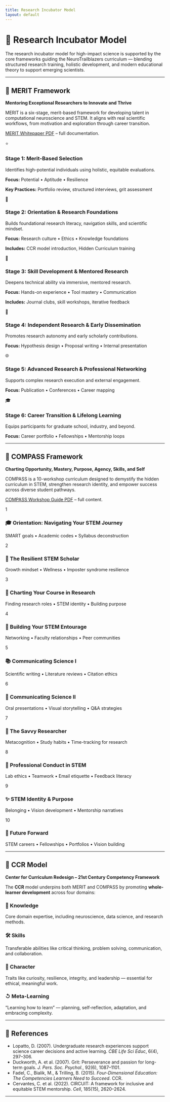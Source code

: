 ```yaml
---
title: Research Incubator Model
layout: default
---
```


<div class="main-content">

<div class="models-hero">
  <h1>🧠 Research Incubator Model</h1>
</div>

<section class="section">
<div class="cards-grid">
  <div class="card text-center" style="max-width: 700px; margin: 0 auto;">
    <p>
      The research incubator model for high-impact science is supported by the core frameworks guiding the NeuroTrailblazers curriculum — blending structured research training, holistic development, and modern educational theory to support emerging scientists.
    </p>
  </div>
</div>
</section>
<hr>
<section class="section">
<div class="section-header">
  <h2 class="section-title">🔬 MERIT Framework</h2>

</div>

**Mentoring Exceptional Researchers to Innovate and Thrive**

MERIT is a six-stage, merit-based framework for developing talent in computational neuroscience and STEM. It aligns with real scientific workflows, from motivation and exploration through career transition.

<p><a href="#">MERIT Whitepaper PDF</a> – full documentation.</p>

<div class="framework-grid">
  <div class="merit-stage">
    <div class="merit-icon">⭐</div>
    <h3>Stage 1: Merit-Based Selection</h3>
    <p>Identifies high-potential individuals using holistic, equitable evaluations.</p>
    <p class="merit-components"><strong>Focus:</strong> Potential • Aptitude • Resilience</p>
    <p class="merit-examples"><strong>Key Practices:</strong> Portfolio review, structured interviews, grit assessment</p>
  </div>
  <div class="merit-stage">
    <div class="merit-icon">🎯</div>
    <h3>Stage 2: Orientation &amp; Research Foundations</h3>
    <p>Builds foundational research literacy, navigation skills, and scientific mindset.</p>
    <p class="merit-components"><strong>Focus:</strong> Research culture • Ethics • Knowledge foundations</p>
    <p class="merit-examples"><strong>Includes:</strong> CCR model introduction, Hidden Curriculum training</p>
  </div>
  <div class="merit-stage">
    <div class="merit-icon">🔬</div>
    <h3>Stage 3: Skill Development &amp; Mentored Research</h3>
    <p>Deepens technical ability via immersive, mentored research.</p>
    <p class="merit-components"><strong>Focus:</strong> Hands-on experience • Tool mastery • Communication</p>
    <p class="merit-examples"><strong>Includes:</strong> Journal clubs, skill workshops, iterative feedback</p>
  </div>
  <div class="merit-stage">
    <div class="merit-icon">🚀</div>
    <h3>Stage 4: Independent Research &amp; Early Dissemination</h3>
    <p>Promotes research autonomy and early scholarly contributions.</p>
    <p class="merit-components"><strong>Focus:</strong> Hypothesis design • Proposal writing • Internal presentation</p>
  </div>
  <div class="merit-stage">
    <div class="merit-icon">🌐</div>
    <h3>Stage 5: Advanced Research &amp; Professional Networking</h3>
    <p>Supports complex research execution and external engagement.</p>
    <p class="merit-components"><strong>Focus:</strong> Publication • Conferences • Career mapping</p>
  </div>
  <div class="merit-stage">
    <div class="merit-icon">🎓</div>
    <h3>Stage 6: Career Transition &amp; Lifelong Learning</h3>
    <p>Equips participants for graduate school, industry, and beyond.</p>
    <p class="merit-components"><strong>Focus:</strong> Career portfolio • Fellowships • Mentorship loops</p>
  </div>
</div>
</section>
<hr>
<section class="section">
<div class="section-header">
  <h2 class="section-title">🧯 COMPASS Framework</h2>
</div>

**Charting Opportunity, Mastery, Purpose, Agency, Skills, and Self**

COMPASS is a 10-workshop curriculum designed to demystify the hidden curriculum in STEM, strengthen research identity, and empower success across diverse student pathways.

<p><a href="#">COMPASS Workshop Guide PDF</a> – full content.</p>

<div class="compass-grid">
  <div class="compass-workshop">
    <div class="workshop-number">1</div>
    <h3>🎓 Orientation: Navigating Your STEM Journey</h3>
    <p>SMART goals • Academic codes • Syllabus deconstruction</p>
  </div>
  <div class="compass-workshop">
    <div class="workshop-number">2</div>
    <h3>💪 The Resilient STEM Scholar</h3>
    <p>Growth mindset • Wellness • Imposter syndrome resilience</p>
  </div>
  <div class="compass-workshop">
    <div class="workshop-number">3</div>
    <h3>🧯 Charting Your Course in Research</h3>
    <p>Finding research roles • STEM identity • Building purpose</p>
  </div>
  <div class="compass-workshop">
    <div class="workshop-number">4</div>
    <h3>🤝 Building Your STEM Entourage</h3>
    <p>Networking • Faculty relationships • Peer communities</p>
  </div>
  <div class="compass-workshop">
    <div class="workshop-number">5</div>
    <h3>📚 Communicating Science I</h3>
    <p>Scientific writing • Literature reviews • Citation ethics</p>
  </div>
  <div class="compass-workshop">
    <div class="workshop-number">6</div>
    <h3>🎤 Communicating Science II</h3>
    <p>Oral presentations • Visual storytelling • Q&amp;A strategies</p>
  </div>
  <div class="compass-workshop">
    <div class="workshop-number">7</div>
    <h3>🧠 The Savvy Researcher</h3>
    <p>Metacognition • Study habits • Time-tracking for research</p>
  </div>
  <div class="compass-workshop">
    <div class="workshop-number">8</div>
    <h3>👥 Professional Conduct in STEM</h3>
    <p>Lab ethics • Teamwork • Email etiquette • Feedback literacy</p>
  </div>
  <div class="compass-workshop">
    <div class="workshop-number">9</div>
    <h3>✨ STEM Identity &amp; Purpose</h3>
    <p>Belonging • Vision development • Mentorship narratives</p>
  </div>
  <div class="compass-workshop">
    <div class="workshop-number">10</div>
    <h3>🔮 Future Forward</h3>
    <p>STEM careers • Fellowships • Portfolios • Vision building</p>
  </div>
</div>
</section>
<hr>
<section class="section">
<div class="section-header">
  <h2 class="section-title">🧹 CCR Model</h2>
</div>

**Center for Curriculum Redesign – 21st Century Competency Framework**

The **CCR** model underpins both MERIT and COMPASS by promoting **whole-learner development** across four domains:

<div class="ccr-boxes">
  <div>
    <h3>🧠 Knowledge</h3>
    <p>Core domain expertise, including neuroscience, data science, and research methods.</p>
  </div>
  <div>
    <h3>🛠 Skills</h3>
    <p>Transferable abilities like critical thinking, problem solving, communication, and collaboration.</p>
  </div>
  <div>
    <h3>🧬 Character</h3>
    <p>Traits like curiosity, resilience, integrity, and leadership — essential for ethical, meaningful work.</p>
  </div>
  <div>
    <h3>↺ Meta-Learning</h3>
    <p>“Learning how to learn” — planning, self-reflection, adaptation, and embracing complexity.</p>
  </div>
</div>

</section>
<hr>

## 🔗 References

<ul>
  <li>Lopatto, D. (2007). Undergraduate research experiences support science career decisions and active learning. <em>CBE Life Sci Educ</em>, 6(4), 297–306.</li>
  <li>Duckworth, A. et al. (2007). Grit: Perseverance and passion for long-term goals. <em>J. Pers. Soc. Psychol.</em>, 92(6), 1087–1101.</li>
  <li>Fadel, C., Bialik, M., &amp; Trilling, B. (2015). <em>Four-Dimensional Education: The Competencies Learners Need to Succeed</em>. CCR.</li>
  <li>Cervantes, C. et al. (2022). CIRCUIT: A framework for inclusive and equitable STEM mentorship. <em>Cell</em>, 185(15), 2620–2624.</li>
</ul>

<hr>
</div>
